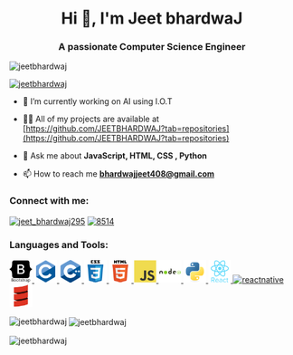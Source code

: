 <h1 align="center">Hi 👋, I'm Jeet bhardwaJ</h1>
<h3 align="center">A passionate Computer Science Engineer</h3>

<p align="left"> <img src="https://komarev.com/ghpvc/?username=jeetbhardwaj&label=Profile%20views&color=0e75b6&style=flat" alt="jeetbhardwaj" /> </p>

<p align="left"> <a href="https://github.com/ryo-ma/github-profile-trophy"><img src="https://github-profile-trophy.vercel.app/?username=jeetbhardwaj" alt="jeetbhardwaj" /></a> </p>

- 🔭 I’m currently working on AI using I.O.T

- 👨‍💻 All of my projects are available at [https://github.com/JEETBHARDWAJ?tab=repositories](https://github.com/JEETBHARDWAJ?tab=repositories)

- 💬 Ask me about **JavaScript, HTML, CSS , Python**

- 📫 How to reach me **bhardwajjeet408@gmail.com**

<h3 align="left">Connect with me:</h3>
<p align="left">
<a href="https://instagram.com/jeet_bhardwaj295" target="blank"><img align="center" src="https://raw.githubusercontent.com/rahuldkjain/github-profile-readme-generator/master/src/images/icons/Social/instagram.svg" alt="jeet_bhardwaj295" height="30" width="40" /></a>
<a href="https://discord.gg/8514" target="blank"><img align="center" src="https://raw.githubusercontent.com/rahuldkjain/github-profile-readme-generator/master/src/images/icons/Social/discord.svg" alt="8514" height="30" width="40" /></a>
</p>

<h3 align="left">Languages and Tools:</h3>
<p align="left"> <a href="https://getbootstrap.com" target="_blank" rel="noreferrer"> <img src="https://raw.githubusercontent.com/devicons/devicon/master/icons/bootstrap/bootstrap-plain-wordmark.svg" alt="bootstrap" width="40" height="40"/> </a> <a href="https://www.cprogramming.com/" target="_blank" rel="noreferrer"> <img src="https://raw.githubusercontent.com/devicons/devicon/master/icons/c/c-original.svg" alt="c" width="40" height="40"/> </a> <a href="https://www.w3schools.com/cpp/" target="_blank" rel="noreferrer"> <img src="https://raw.githubusercontent.com/devicons/devicon/master/icons/cplusplus/cplusplus-original.svg" alt="cplusplus" width="40" height="40"/> </a> <a href="https://www.w3schools.com/css/" target="_blank" rel="noreferrer"> <img src="https://raw.githubusercontent.com/devicons/devicon/master/icons/css3/css3-original-wordmark.svg" alt="css3" width="40" height="40"/> </a> <a href="https://www.w3.org/html/" target="_blank" rel="noreferrer"> <img src="https://raw.githubusercontent.com/devicons/devicon/master/icons/html5/html5-original-wordmark.svg" alt="html5" width="40" height="40"/> </a> <a href="https://developer.mozilla.org/en-US/docs/Web/JavaScript" target="_blank" rel="noreferrer"> <img src="https://raw.githubusercontent.com/devicons/devicon/master/icons/javascript/javascript-original.svg" alt="javascript" width="40" height="40"/> </a> <a href="https://nodejs.org" target="_blank" rel="noreferrer"> <img src="https://raw.githubusercontent.com/devicons/devicon/master/icons/nodejs/nodejs-original-wordmark.svg" alt="nodejs" width="40" height="40"/> </a> <a href="https://www.python.org" target="_blank" rel="noreferrer"> <img src="https://raw.githubusercontent.com/devicons/devicon/master/icons/python/python-original.svg" alt="python" width="40" height="40"/> </a> <a href="https://reactjs.org/" target="_blank" rel="noreferrer"> <img src="https://raw.githubusercontent.com/devicons/devicon/master/icons/react/react-original-wordmark.svg" alt="react" width="40" height="40"/> </a> <a href="https://reactnative.dev/" target="_blank" rel="noreferrer"> <img src="https://reactnative.dev/img/header_logo.svg" alt="reactnative" width="40" height="40"/> </a> <a href="https://www.scala-lang.org" target="_blank" rel="noreferrer"> <img src="https://raw.githubusercontent.com/devicons/devicon/master/icons/scala/scala-original.svg" alt="scala" width="40" height="40"/> </a> </p>

<p><img align="left" src="https://github-readme-stats.vercel.app/api/top-langs?username=jeetbhardwaj&show_icons=true&locale=en&layout=compact" alt="jeetbhardwaj" /></p>

<p>&nbsp;<img align="center" src="https://github-readme-stats.vercel.app/api?username=jeetbhardwaj&show_icons=true&locale=en" alt="jeetbhardwaj" /></p>

<p><img align="center" src="https://github-readme-streak-stats.herokuapp.com/?user=jeetbhardwaj&" alt="jeetbhardwaj" /></p>

